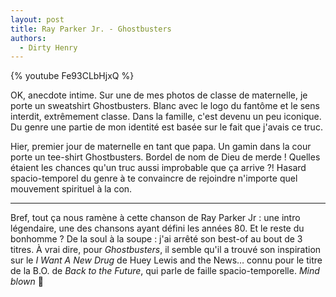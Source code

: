 ```yaml
---
layout: post
title: Ray Parker Jr. - Ghostbusters
authors:
  - Dirty Henry
---
```


{% youtube Fe93CLbHjxQ %}

OK, anecdote intime. Sur une de mes photos de classe de maternelle, je porte un
sweatshirt Ghostbusters. Blanc avec le logo du fantôme et le sens interdit,
extrêmement classe. Dans la famille, c'est devenu un peu iconique. Du genre une
partie de mon identité est basée sur le fait que j'avais ce truc.

Hier, premier jour de maternelle en tant que papa. Un gamin dans la cour porte
un tee-shirt Ghostbusters. Bordel de nom de Dieu de merde ! Quelles étaient les
chances qu'un truc aussi improbable que ça arrive ?! Hasard spacio-temporel du
genre à te convaincre de rejoindre n'importe quel mouvement spirituel à la con.

---

Bref, tout ça nous ramène à cette chanson de Ray Parker Jr : une intro
légendaire, une des chansons ayant défini les années 80. Et le reste du
bonhomme ? De la soul à la soupe : j'ai arrêté son best-of au bout de 3 titres.
À vrai dire, pour _Ghostbusters_, il semble qu'il a trouvé son inspiration sur
le _I Want A New Drug_ de Huey Lewis and the News… connu pour le titre de la
B.O. de _Back to the Future_, qui parle de faille spacio-temporelle. _Mind
blown_ 🤯
